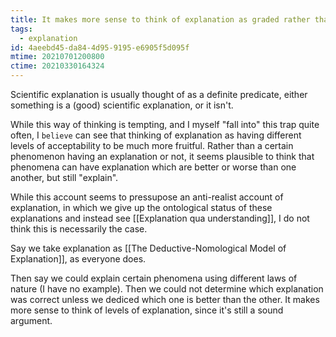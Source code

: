 ```yaml
---
title: It makes more sense to think of explanation as graded rather than binary
tags:
  - explanation
id: 4aeebd45-da84-4d95-9195-e6905f5d095f
mtime: 20210701200800
ctime: 20210330164324
---
```


Scientific explanation is usually thought of as a definite predicate, either something is a (good) scientific explanation, or it isn't.

While this way of thinking is tempting, and I myself "fall into" this trap quite often, I `believe` can see that thinking of explanation as having different levels of acceptability to be much more fruitful.
Rather than a certain phenomenon having an explanation or not, it seems plausible to think that phenomena can have explanation which are better or worse than one another, but still "explain".

While this account seems to pressupose an anti-realist account of explanation, in which we give up the ontological status of these explanations and instead see [[Explanation qua understanding]], I do not think this is necessarily the case.

Say we take explanation as [[The Deductive-Nomological Model of Explanation]], as everyone does.

Then say we could explain certain phenomena using different laws of nature (I have no example). Then we could not determine which explanation was correct unless we dediced which one is better than the other. It makes more sense to think of levels of explanation, since it's still a sound argument.
